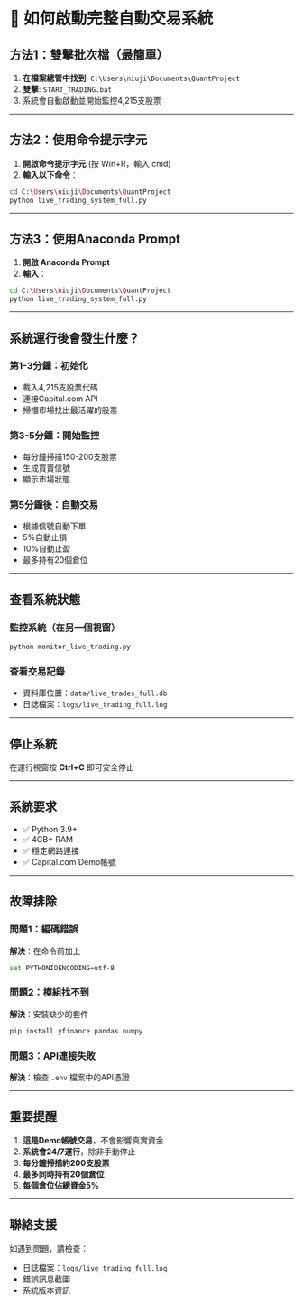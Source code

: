 # 🚀 如何啟動完整自動交易系統

## 方法1：雙擊批次檔（最簡單）

1. **在檔案總管中找到**: `C:\Users\niuji\Documents\QuantProject`
2. **雙擊**: `START_TRADING.bat`
3. 系統會自動啟動並開始監控4,215支股票

---

## 方法2：使用命令提示字元

1. **開啟命令提示字元** (按 Win+R，輸入 cmd)
2. **輸入以下命令**：
```bash
cd C:\Users\niuji\Documents\QuantProject
python live_trading_system_full.py
```

---

## 方法3：使用Anaconda Prompt

1. **開啟 Anaconda Prompt**
2. **輸入**：
```bash
cd C:\Users\niuji\Documents\QuantProject
python live_trading_system_full.py
```

---

## 系統運行後會發生什麼？

### 第1-3分鐘：初始化
- 載入4,215支股票代碼
- 連接Capital.com API
- 掃描市場找出最活躍的股票

### 第3-5分鐘：開始監控
- 每分鐘掃描150-200支股票
- 生成買賣信號
- 顯示市場狀態

### 第5分鐘後：自動交易
- 根據信號自動下單
- 5%自動止損
- 10%自動止盈
- 最多持有20個倉位

---

## 查看系統狀態

### 監控系統（在另一個視窗）
```bash
python monitor_live_trading.py
```

### 查看交易記錄
- 資料庫位置：`data/live_trades_full.db`
- 日誌檔案：`logs/live_trading_full.log`

---

## 停止系統

在運行視窗按 **Ctrl+C** 即可安全停止

---

## 系統要求

- ✅ Python 3.9+
- ✅ 4GB+ RAM
- ✅ 穩定網路連接
- ✅ Capital.com Demo帳號

---

## 故障排除

### 問題1：編碼錯誤
**解決**：在命令前加上
```bash
set PYTHONIOENCODING=utf-8
```

### 問題2：模組找不到
**解決**：安裝缺少的套件
```bash
pip install yfinance pandas numpy
```

### 問題3：API連接失敗
**解決**：檢查 `.env` 檔案中的API憑證

---

## 重要提醒

1. **這是Demo帳號交易**，不會影響真實資金
2. **系統會24/7運行**，除非手動停止
3. **每分鐘掃描約200支股票**
4. **最多同時持有20個倉位**
5. **每個倉位佔總資金5%**

---

## 聯絡支援

如遇到問題，請檢查：
- 日誌檔案：`logs/live_trading_full.log`
- 錯誤訊息截圖
- 系統版本資訊